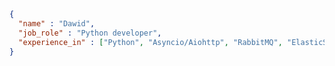 ```json
{
  "name" : "Dawid",
  "job_role" : "Python developer",
  "experience_in" : ["Python", "Asyncio/Aiohttp", "RabbitMQ", "ElasticSearch", "Redis", "Django", "FastAPI" "Docker", "APIs"],
}
```

<!--
**himalczyk/himalczyk** is a ✨ _special_ ✨ repository because its `README.md` (this file) appears on your GitHub profile.

Here are some ideas to get you started:

- 🔭 I’m currently working on ...
- 🌱 I’m currently learning ...
- 👯 I’m looking to collaborate on ...
- 🤔 I’m looking for help with ...
- 💬 Ask me about ...
- 📫 How to reach me: ...
- 😄 Pronouns: ...
- ⚡ Fun fact: ...
-->
